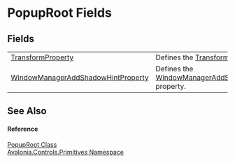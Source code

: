 # PopupRoot Fields




## Fields
<table>
<tr>
<td><a href="F_Avalonia_Controls_Primitives_PopupRoot_TransformProperty">TransformProperty</a></td>
<td>Defines the <a href="P_Avalonia_Controls_Primitives_PopupRoot_Transform">Transform</a> property.</td>
</tr>
<tr>
<td><a href="F_Avalonia_Controls_Primitives_PopupRoot_WindowManagerAddShadowHintProperty">WindowManagerAddShadowHintProperty</a></td>
<td>Defines the <a href="P_Avalonia_Controls_Primitives_PopupRoot_WindowManagerAddShadowHint">WindowManagerAddShadowHint</a> property.</td>
</tr>
</table>

## See Also


#### Reference
<a href="T_Avalonia_Controls_Primitives_PopupRoot">PopupRoot Class</a>  
<a href="N_Avalonia_Controls_Primitives">Avalonia.Controls.Primitives Namespace</a>  
